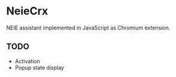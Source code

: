 # NeieCrx

NEIE assistant implemented in JavaScript as Chromium extension.

## TODO
- Activation
- Popup state display
